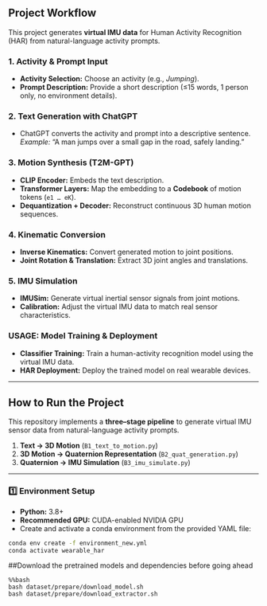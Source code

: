 ## Project Workflow

This project generates **virtual IMU data** for Human Activity Recognition (HAR) from natural-language activity prompts.

### 1. Activity & Prompt Input
- **Activity Selection:** Choose an activity (e.g., *Jumping*).
- **Prompt Description:** Provide a short description (≤15 words, 1 person only, no environment details).

### 2. Text Generation with ChatGPT
- ChatGPT converts the activity and prompt into a descriptive sentence.  
  *Example:* “A man jumps over a small gap in the road, safely landing.”

### 3. Motion Synthesis (T2M-GPT)
- **CLIP Encoder:** Embeds the text description.
- **Transformer Layers:** Map the embedding to a **Codebook** of motion tokens (`e1 … eK`).
- **Dequantization + Decoder:** Reconstruct continuous 3D human motion sequences.

### 4. Kinematic Conversion
- **Inverse Kinematics:** Convert generated motion to joint positions.
- **Joint Rotation & Translation:** Extract 3D joint angles and translations.

### 5. IMU Simulation
- **IMUSim:** Generate virtual inertial sensor signals from joint motions.
- **Calibration:** Adjust the virtual IMU data to match real sensor characteristics.

### USAGE: Model Training & Deployment
- **Classifier Training:** Train a human-activity recognition model using the virtual IMU data.
- **HAR Deployment:** Deploy the trained model on real wearable devices.

---

## How to Run the Project

This repository implements a **three–stage pipeline** to generate virtual IMU sensor data from natural-language activity prompts.
1. **Text → 3D Motion** (`B1_text_to_motion.py`)
2. **3D Motion → Quaternion Representation** (`B2_quat_generation.py`)
3. **Quaternion → IMU Simulation** (`B3_imu_simulate.py`)

---

### 1️⃣ Environment Setup
- **Python:** 3.8+
- **Recommended GPU:** CUDA-enabled NVIDIA GPU
- Create and activate a conda environment from the provided YAML file:
```bash
conda env create -f environment_new.yml
conda activate wearable_har
```

##Download the pretrained models and dependencies before going ahead
```
%%bash
bash dataset/prepare/download_model.sh
bash dataset/prepare/download_extractor.sh
```
